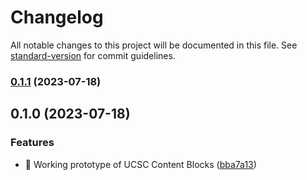 # Changelog

All notable changes to this project will be documented in this file. See [standard-version](https://github.com/conventional-changelog/standard-version) for commit guidelines.

### [0.1.1](https://github.com/ucsc/ucsc-content-blocks/compare/v0.1.0...v0.1.1) (2023-07-18)

## 0.1.0 (2023-07-18)


### Features

* :tada: Working prototype of UCSC Content Blocks ([bba7a13](https://github.com/ucsc/ucsc-content-blocks/commit/bba7a139a56824e51926473b7c1f1fca88dab68a))
